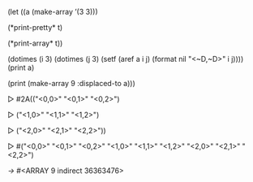  



(let ((a (make-array ’(3 3))) 



(\*print-pretty\* t) 



(\*print-array\* t)) 



(dotimes (i 3) (dotimes (j 3) (setf (aref a i j) (format nil "&lt;&#126;D,&#126;D&gt;" i j)))) (print a) 



(print (make-array 9 :displaced-to a))) 



▷ #2A(("&lt;0,0&gt;" "&lt;0,1&gt;" "&lt;0,2&gt;") 



▷ ("&lt;1,0&gt;" "&lt;1,1&gt;" "&lt;1,2&gt;") 







 



 



▷ ("&lt;2,0&gt;" "&lt;2,1&gt;" "&lt;2,2&gt;")) 



▷ #("&lt;0,0&gt;" "&lt;0,1&gt;" "&lt;0,2&gt;" "&lt;1,0&gt;" "&lt;1,1&gt;" "&lt;1,2&gt;" "&lt;2,0&gt;" "&lt;2,1&gt;" "&lt;2,2&gt;") 



*→* #<ARRAY 9 indirect 36363476> 



